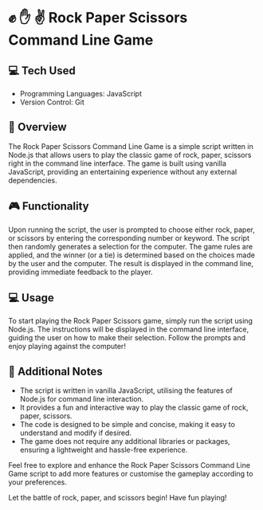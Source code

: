 # :fist: :hand: :v: Rock Paper Scissors Command Line Game

## :computer: Tech Used

- Programming Languages: JavaScript
- Version Control: Git

## :book: Overview

The Rock Paper Scissors Command Line Game is a simple script written in Node.js that allows users to play the classic game of rock, paper, scissors right in the command line interface. The game is built using vanilla JavaScript, providing an entertaining experience without any external dependencies.

## :video_game: Functionality

Upon running the script, the user is prompted to choose either rock, paper, or scissors by entering the corresponding number or keyword. The script then randomly generates a selection for the computer. The game rules are applied, and the winner (or a tie) is determined based on the choices made by the user and the computer. The result is displayed in the command line, providing immediate feedback to the player.

## :computer: Usage

To start playing the Rock Paper Scissors game, simply run the script using Node.js. The instructions will be displayed in the command line interface, guiding the user on how to make their selection. Follow the prompts and enjoy playing against the computer!

## :memo: Additional Notes

- The script is written in vanilla JavaScript, utilising the features of Node.js for command line interaction.
- It provides a fun and interactive way to play the classic game of rock, paper, scissors.
- The code is designed to be simple and concise, making it easy to understand and modify if desired.
- The game does not require any additional libraries or packages, ensuring a lightweight and hassle-free experience.

Feel free to explore and enhance the Rock Paper Scissors Command Line Game script to add more features or customise the gameplay according to your preferences.

Let the battle of rock, paper, and scissors begin! Have fun playing!
